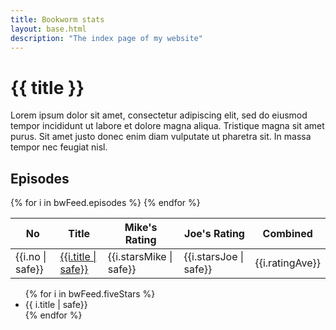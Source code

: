 ```yaml
---
title: Bookworm stats
layout: base.html
description: "The index page of my website"
---
```


<div class="aligning">
<div class="header">

<i class="fa-solid fa-ranking-star"></i>
# {{ title }}

<div role="doc-subtitle">
Lorem ipsum dolor sit amet, consectetur adipiscing elit, sed do eiusmod tempor incididunt ut labore et dolore magna aliqua. Tristique magna sit amet purus. Sit amet justo donec enim diam vulputate ut pharetra sit. In massa tempor nec feugiat nisl.
</div>
</div>

<div class="sheet">
<i class="fa-solid fa-headphones"></i>

## Episodes
<table>
<thead>
<tr>
<th>No</th>
<th>Title</th>
<th>Mike's Rating</th>
<th>Joe's Rating</th>
<th>Combined</th>
</tr>
</thead>

<tbody>
{% for i in bwFeed.episodes %}
<tr>
<td>{{i.no | safe}}</td>
<td><a href="{{i.link}}">{{i.title | safe}}</a></td>
<td>{{i.starsMike | safe}}</td>
<td>{{i.starsJoe | safe}}</td>
<td>{{i.ratingAve}}</td>
</tr>
{% endfor %}
</tbody>
</table>
</div>
<div class="fact-cards">
<div class="fact-card">
<ul>
{% for i in bwFeed.fiveStars %}
<li>{{ i.title | safe}}</li>
{% endfor %}
</ul>
</div>
</div>
</div>
